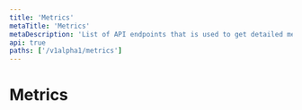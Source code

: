 ```yaml
---
title: 'Metrics'
metaTitle: 'Metrics'
metaDescription: 'List of API endpoints that is used to get detailed metrics for different components'
api: true
paths: ['/v1alpha1/metrics']
---
```


# Metrics
